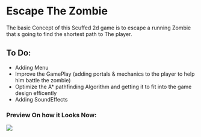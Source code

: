 # Escape The Zombie
The basic Concept  of this Scuffed 2d game is to escape a running Zombie that s going to find the shortest path to The player.
 ## To Do:
 - Adding  Menu
 - Improve the GamePlay (adding portals & mechanics to the player to help him battle the zombie)
 - Optimize the A* pathfinding Algorithm and getting it to fit into the game design efficently 
 - Adding SoundEffects
### Preview On how it Looks Now:
![](https://github.com/vulture990/Escape-The-Zombie/blob/main/rsc/ezgif-6-f1201061fbfe.gif)
